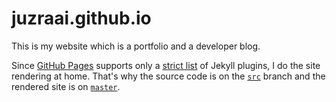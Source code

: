 # juzraai.github.io

This is my website which is a portfolio and a developer blog.

Since [GitHub Pages][ghpages] supports only a [strict list][supported] of Jekyll plugins, I do the site rendering at home. That's why the source code is on the [`src`][src] branch and the rendered site is on [`master`][master].

[ghpages]: https://pages.github.com/
[master]: https://github.com/juzraai/juzraai.github.io/
[src]: https://github.com/juzraai/juzraai.github.io/tree/src
[supported]: https://pages.github.com/versions/